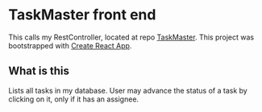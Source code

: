 # TaskMaster front end
This calls my RestController, located at repo [TaskMaster](https://github.com/jshin83/taskmaster).
This project was bootstrapped with [Create React App](https://github.com/facebook/create-react-app).

## What is this

Lists all tasks in my database. User may advance the status of a task by clicking on it, only if it has an assignee.